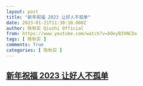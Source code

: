 ```yaml
---
layout: post
title: "新年祝福 2023 让好人不孤单"
date: 2023-01-21T11:30:18.000Z
author: 陈秋实 Qiushi Official
from: https://www.youtube.com/watch?v=bOeyB3VNCDo
tags: [ 陈秋实 ]
comments: True
categories: [ 陈秋实 ]
---
```

<!--1674300618000-->
[新年祝福 2023 让好人不孤单](https://www.youtube.com/watch?v=bOeyB3VNCDo)
------

<div>

</div>
